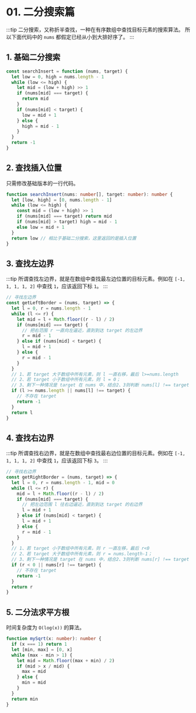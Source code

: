 # 01. 二分搜索篇

:::tip
二分搜索，又称折半查找，一种在有序数组中查找目标元素的搜索算法。
所以下面代码中的 `nums` 都假定已经从小到大排好序了。
:::

## 1. 基础二分搜索

```js
const searchInsert = function (nums, target) {
  let low = 0, high = nums.length - 1
  while (low <= high) {
    let mid = (low + high) >> 1
    if (nums[mid] === target) {
      return mid
    }
    if (nums[mid] < target) {
      low = mid + 1
    } else {
      high = mid - 1
    }
  }
  return -1
}
```

## 2. 查找插入位置

只需修改基础版本的一行代码。

```ts
function searchInsert(nums: number[], target: number): number {
  let [low, high] = [0, nums.length - 1]
  while (low <= high) {
    const mid = (low + high) >> 1
    if (nums[mid] === target) return mid
    if (nums[mid] > target) high = mid - 1
    else low = mid + 1
  }
  return low // 相比于基础二分搜索，这里返回的是插入位置
}
```

## 3. 查找左边界

:::tip
所谓查找左边界，就是在数组中查找最左边位置的目标元素。例如在 `[-1, 1, 1, 1, 2]` 中查找 `1`，应该返回下标 `1`。
:::

```js
// 寻找左边界
const getLeftBorder = (nums, target) => {
  let l = 0, r = nums.length - 1
  while (l <= r) {
    let mid = l + Math.floor((r - l) / 2)
    if (nums[mid] === target) {
      // 把右范围 r 一直向左逼近，直到到达 target 的左边界
      r = mid - 1
    } else if (nums[mid] < target) {
      l = mid + 1
    } else {
      r = mid - 1
    }
  }
  // 1、若 target 大于数组中所有元素，则 l 一直右移，最后 l>=nums.length
  // 2、若 target 小于数组中所有元素，则 l = 0；
  // 3、剩下一种情况是 target 在 nums 中，结合2、3则判断 nums[l] !== target
  if (l >= nums.length || nums[l] !== target) {
    // 不存在 target
    return -1
  }
  return l
}
```

## 4. 查找右边界

:::tip
所谓查找右边界，就是在数组中查找最右边位置的目标元素。例如在 `[-1, 1, 1, 1, 2]` 中查找 `1`，应该返回下标 `3`。
:::

```js
// 寻找右边界
const getRightBorder = (nums, target) => {
  let l = 0, r = nums.length - 1, mid = 0
  while (l <= r) {
    mid = l + Math.floor((r - l) / 2)
    if (nums[mid] === target) {
      // 把左边范围 l 往右边逼近，直到到达 target 的右边界
      l = mid + 1
    } else if (nums[mid] < target) {
      l = mid + 1
    } else {
      r = mid - 1
    }
  }
  // 1、若 target 小于数组中所有元素，则 r 一直左移，最后 r<0
  // 2、若 target 大于数组中所有元素，则 r = nums.length-1；
  // 3、剩下一种情况是 target 在 nums 中，结合2、3则判断 nums[r] !== target
  if (r < 0 || nums[r] !== target) {
    // 不存在 target
    return -1
  }
  return r
}
```

## 5. 二分法求平方根

时间复杂度为 `O(log(x))` 的算法。

```ts
function mySqrt(x: number): number {
  if (x === 1) return 1
  let [min, max] = [0, x]
  while (max - min > 1) {
    let mid = Math.floor((max + min) / 2)
    if (mid > x / mid) {
      max = mid
    } else {
      min = mid
    }
  }
  return min
}
```